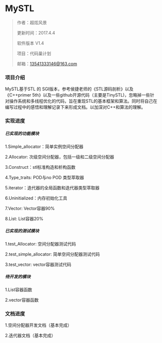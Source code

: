 # MySTL
>作者：超炫风景
>
>更新时间：2017.4.4
>
>软件版本 V1.4
>
>项目：代码巢计划
>
>邮箱：13541333146@163.com

### 项目介绍

MySTL基于STL 的 SGI版本，参考侯捷老师的《STL源码剖析》以及《C++primer 5th》以及一些github开源代码（主要是TinySTL)，忽略掉一些针对操作系统和多线程优化的代码，旨在重现STL的基本框架和算法。同时将自己在编写过程中的感悟和理解记录下来形成文档。以加深对C++和算法的理解。

### 实现进度

##### 已实现的功能模块

1.Simple_allocator：简单实例空间分配器

2.Allocator: 次级空间分配器，包括一级和二级空间分配器

3.Construct：stl标准构造和析构函数

4.Type_traits: POD与no POD 类型萃取器

5.iterator：迭代器的全局函数和迭代器类型萃取器

6.Uninitialized：内存初始化工具

7.Vector:  Vector容器90%

8.List: List容器20%

##### 已实现的测试模块

1.test_Allocator: 空间分配器测试代码

2.test_simple_allocator:  简单空间分配器测试代码

3.test_vector:  vector容器测试代码

##### 待开发的模块

1.List容器函数

2.vector容器函数

### 文档进度

1.空间分配器开发文档（基本完成）

2.迭代器文档（基本完成）



